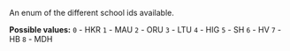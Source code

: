 An enum of the different school ids available.

**Possible values:**
`0` - HKR
`1` - MAU
`2` - ORU
`3` - LTU
`4` - HIG
`5` - SH
`6` - HV
`7` - HB
`8` - MDH